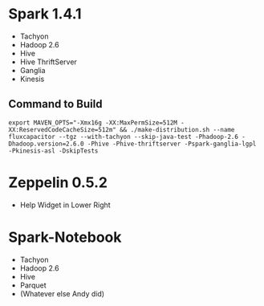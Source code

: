 # Spark 1.4.1
* Tachyon
* Hadoop 2.6
* Hive
* Hive ThriftServer
* Ganglia
* Kinesis

## Command to Build
```
export MAVEN_OPTS="-Xmx16g -XX:MaxPermSize=512M -XX:ReservedCodeCacheSize=512m" && ./make-distribution.sh --name fluxcapacitor --tgz --with-tachyon --skip-java-test -Phadoop-2.6 -Dhadoop.version=2.6.0 -Phive -Phive-thriftserver -Pspark-ganglia-lgpl -Pkinesis-asl -DskipTests
```
# Zeppelin 0.5.2
* Help Widget in Lower Right

# Spark-Notebook
* Tachyon
* Hadoop 2.6
* Hive
* Parquet
* (Whatever else Andy did)
